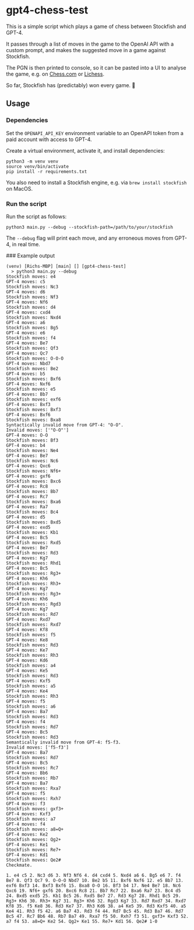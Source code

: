 # gpt4-chess-test

This is a simple script which plays a game of chess between Stockfish and GPT-4.

It passes through a list of moves in the game to the OpenAI API with a custom
prompt, and makes the suggested move in a game against Stockfish.

The PGN is then printed to console, so it can be pasted into a UI to analyse the game,
e.g. on [Chess.com](https://www.chess.com/analysis) or [Lichess](https://lichess.org/paste).

So far, Stockfish has (predictably) won every game. 🎣

## Usage

### Dependencies

Set the `OPENAPI_API_KEY` environment variable to an OpenAPI token from a paid account
with access to GPT-4.

Create a virtual environment, activate it, and install dependencies:

```
python3 -m venv venv
source venv/bin/activate
pip install -r requirements.txt
```

You also need to install a Stockfish engine, e.g. via `brew install stockfish` on MacOS.

### Run the script

Run the script as follows:

```
python3 main.py --debug --stockfish-path=/path/to/your/stockfish
```

The `--debug` flag will print each move, and any erroneous moves from GPT-4, in real time.

### Example output

```
(venv) [Richs-MBP] [main] [] [gpt4-chess-test]
  > python3 main.py --debug
Stockfish moves: e4
GPT-4 moves: c5
Stockfish moves: Nc3
GPT-4 moves: d6
Stockfish moves: Nf3
GPT-4 moves: Nf6
Stockfish moves: d4
GPT-4 moves: cxd4
Stockfish moves: Nxd4
GPT-4 moves: a6
Stockfish moves: Bg5
GPT-4 moves: e6
Stockfish moves: f4
GPT-4 moves: Be7
Stockfish moves: Qf3
GPT-4 moves: Qc7
Stockfish moves: O-O-O
GPT-4 moves: Nbd7
Stockfish moves: Be2
GPT-4 moves: b5
Stockfish moves: Bxf6
GPT-4 moves: Nxf6
Stockfish moves: e5
GPT-4 moves: Bb7
Stockfish moves: exf6
GPT-4 moves: Bxf3
Stockfish moves: Bxf3
GPT-4 moves: Bxf6
Stockfish moves: Bxa8
Syntactically invalid move from GPT-4: "O-O".
Invalid moves: ['"O-O"']
GPT-4 moves: O-O
Stockfish moves: Bf3
GPT-4 moves: b4
Stockfish moves: Ne4
GPT-4 moves: Be7
Stockfish moves: Nc6
GPT-4 moves: Qxc6
Stockfish moves: Nf6+
GPT-4 moves: gxf6
Stockfish moves: Bxc6
GPT-4 moves: Rc8
Stockfish moves: Bb7
GPT-4 moves: Rc7
Stockfish moves: Bxa6
GPT-4 moves: Ra7
Stockfish moves: Bc4
GPT-4 moves: d5
Stockfish moves: Bxd5
GPT-4 moves: exd5
Stockfish moves: Kb1
GPT-4 moves: Bc5
Stockfish moves: Rxd5
GPT-4 moves: Be7
Stockfish moves: Rd3
GPT-4 moves: Kg7
Stockfish moves: Rhd1
GPT-4 moves: Bc5
Stockfish moves: Rg3+
GPT-4 moves: Kh6
Stockfish moves: Rh3+
GPT-4 moves: Kg7
Stockfish moves: Rg3+
GPT-4 moves: Kh6
Stockfish moves: Rgd3
GPT-4 moves: Kg7
Stockfish moves: Rd7
GPT-4 moves: Rxd7
Stockfish moves: Rxd7
GPT-4 moves: Kf8
Stockfish moves: f5
GPT-4 moves: Ke8
Stockfish moves: Rd3
GPT-4 moves: Ke7
Stockfish moves: Rh3
GPT-4 moves: Kd6
Stockfish moves: a4
GPT-4 moves: Ke5
Stockfish moves: Rd3
GPT-4 moves: Kxf5
Stockfish moves: a5
GPT-4 moves: Ke4
Stockfish moves: Rh3
GPT-4 moves: f5
Stockfish moves: a6
GPT-4 moves: Ba7
Stockfish moves: Rd3
GPT-4 moves: f4
Stockfish moves: Rd7
GPT-4 moves: Bc5
Stockfish moves: Rd3
Semantically invalid move from GPT-4: f5-f3.
Invalid moves: ['f5-f3']
GPT-4 moves: Ba7
Stockfish moves: Rd7
GPT-4 moves: Bc5
Stockfish moves: Rc7
GPT-4 moves: Bb6
Stockfish moves: Rb7
GPT-4 moves: Ba7
Stockfish moves: Rxa7
GPT-4 moves: f5
Stockfish moves: Rxh7
GPT-4 moves: f3
Stockfish moves: gxf3+
GPT-4 moves: Kxf3
Stockfish moves: a7
GPT-4 moves: f4
Stockfish moves: a8=Q+
GPT-4 moves: Ke2
Stockfish moves: Qg2+
GPT-4 moves: Ke1
Stockfish moves: Re7+
GPT-4 moves: Kd1
Stockfish moves: Qe2#
Checkmate.

1. e4 c5 2. Nc3 d6 3. Nf3 Nf6 4. d4 cxd4 5. Nxd4 a6 6. Bg5 e6 7. f4 Be7 8. Qf3 Qc7 9. O-O-O Nbd7 10. Be2 b5 11. Bxf6 Nxf6 12. e5 Bb7 13. exf6 Bxf3 14. Bxf3 Bxf6 15. Bxa8 O-O 16. Bf3 b4 17. Ne4 Be7 18. Nc6 Qxc6 19. Nf6+ gxf6 20. Bxc6 Rc8 21. Bb7 Rc7 22. Bxa6 Ra7 23. Bc4 d5 24. Bxd5 exd5 25. Kb1 Bc5 26. Rxd5 Be7 27. Rd3 Kg7 28. Rhd1 Bc5 29. Rg3+ Kh6 30. Rh3+ Kg7 31. Rg3+ Kh6 32. Rgd3 Kg7 33. Rd7 Rxd7 34. Rxd7 Kf8 35. f5 Ke8 36. Rd3 Ke7 37. Rh3 Kd6 38. a4 Ke5 39. Rd3 Kxf5 40. a5 Ke4 41. Rh3 f5 42. a6 Ba7 43. Rd3 f4 44. Rd7 Bc5 45. Rd3 Ba7 46. Rd7 Bc5 47. Rc7 Bb6 48. Rb7 Ba7 49. Rxa7 f5 50. Rxh7 f3 51. gxf3+ Kxf3 52. a7 f4 53. a8=Q+ Ke2 54. Qg2+ Ke1 55. Re7+ Kd1 56. Qe2# 1-0
```
